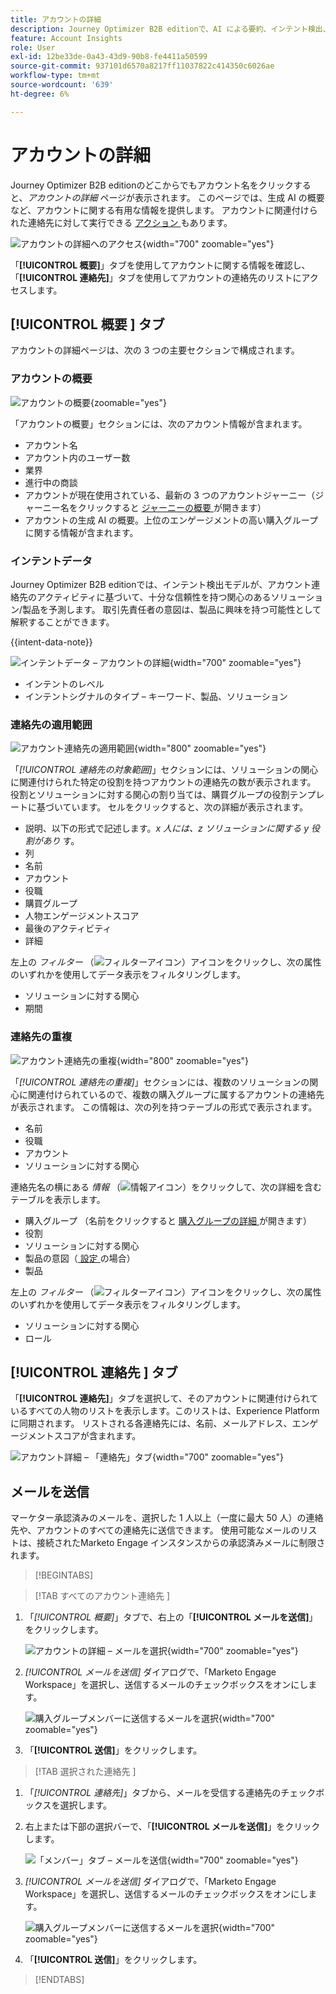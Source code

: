 ```yaml
---
title: アカウントの詳細
description: Journey Optimizer B2B editionで、AI による要約、インテント検出、連絡先のカバー範囲分析、電子メール通信を使用して、アカウントのインサイトを表示します。
feature: Account Insights
role: User
exl-id: 12be33de-0a43-43d9-90b8-fe4411a50599
source-git-commit: 937101d6570a8217ff11037822c414350c6026ae
workflow-type: tm+mt
source-wordcount: '639'
ht-degree: 6%

---
```


# アカウントの詳細

Journey Optimizer B2B editionのどこからでもアカウント名をクリックすると、_アカウントの詳細_ ページが表示されます。 このページでは、生成 AI の概要など、アカウントに関する有用な情報を提供します。 アカウントに関連付けられた連絡先に対して実行できる [ アクション ](#account-actions) もあります。

![ アカウントの詳細へのアクセス ](./assets/account-details.png){width="700" zoomable="yes"}

「**[!UICONTROL 概要]**」タブを使用してアカウントに関する情報を確認し、「**[!UICONTROL 連絡先]**」タブを使用してアカウントの連絡先のリストにアクセスします。

## [!UICONTROL  概要 ] タブ

アカウントの詳細ページは、次の 3 つの主要セクションで構成されます。

### アカウントの概要

![ アカウントの概要 ](./assets/details-page-account-overview.png){zoomable="yes"}

「アカウントの概要」セクションには、次のアカウント情報が含まれます。

* アカウント名
* アカウント内のユーザー数
* 業界
* 進行中の商談
* アカウントが現在使用されている、最新の 3 つのアカウントジャーニー（ジャーニー名をクリックすると [ ジャーニーの概要 ](../journeys/journey-overview.md) が開きます）
* アカウントの生成 AI の概要。上位のエンゲージメントの高い購入グループに関する情報が含まれます。

### インテントデータ

Journey Optimizer B2B editionでは、インテント検出モデルが、アカウント連絡先のアクティビティに基づいて、十分な信頼性を持つ関心のあるソリューション/製品を予測します。 取引先責任者の意図は、製品に興味を持つ可能性として解釈することができます。

{{intent-data-note}}

![ インテントデータ – アカウントの詳細 ](./assets/intent-data-panel.png){width="700" zoomable="yes"}

* インテントのレベル
* インテントシグナルのタイプ – キーワード、製品、ソリューション


### 連絡先の適用範囲

![ アカウント連絡先の適用範囲 ](./assets/details-page-contact-coverage.png){width="800" zoomable="yes"}

「_[!UICONTROL 連絡先の対象範囲]_」セクションには、ソリューションの関心に関連付けられた特定の役割を持つアカウントの連絡先の数が表示されます。 役割とソリューションに対する関心の割り当ては、購買グループの役割テンプレートに基づいています。 セルをクリックすると、次の詳細が表示されます。

* 説明、以下の形式で記述します。_x 人には、z ソリューションに関する y 役割があり_ す。
* 列
* 名前
* アカウント
* 役職
* 購買グループ
* 人物エンゲージメントスコア
* 最後のアクティビティ
* 詳細

左上の _フィルター_ （![ フィルターアイコン ](../assets/do-not-localize/icon-filter.svg)）アイコンをクリックし、次の属性のいずれかを使用してデータ表示をフィルタリングします。

* ソリューションに対する関心
* 期間

### 連絡先の重複

![ アカウント連絡先の重複 ](./assets/details-page-contact-overlap.png){width="800" zoomable="yes"}

「_[!UICONTROL 連絡先の重複]_」セクションには、複数のソリューションの関心に関連付けられているので、複数の購入グループに属するアカウントの連絡先が表示されます。 この情報は、次の列を持つテーブルの形式で表示されます。

* 名前
* 役職
* アカウント
* ソリューションに対する関心

連絡先名の横にある _情報_ （![ 情報アイコン ](../assets/do-not-localize/icon-info.svg)）をクリックして、次の詳細を含むテーブルを表示します。

* 購入グループ （名前をクリックすると [ 購入グループの詳細 ](../buying-groups/buying-group-details.md) が開きます）
* 役割
* ソリューションに対する関心
* 製品の意図（[ 設定 ](../admin/intent-data.md) の場合）
* 製品

左上の _フィルター_ （![ フィルターアイコン ](../assets/do-not-localize/icon-filter.svg)）アイコンをクリックし、次の属性のいずれかを使用してデータ表示をフィルタリングします。

* ソリューションに対する関心
* ロール

## [!UICONTROL  連絡先 ] タブ

「**[!UICONTROL 連絡先]**」タブを選択して、そのアカウントに関連付けられているすべての人物のリストを表示します。このリストは、Experience Platformに同期されます。 リストされる各連絡先には、名前、メールアドレス、エンゲージメントスコアが含まれます。

![ アカウント詳細 – 「連絡先」タブ ](./assets/account-details-contacts-tab.png){width="700" zoomable="yes"}

## メールを送信

マーケター承認済みのメールを、選択した 1 人以上（一度に最大 50 人）の連絡先や、アカウントのすべての連絡先に送信できます。 使用可能なメールのリストは、接続されたMarketo Engage インスタンスからの承認済みメールに制限されます。

>[!BEGINTABS]

>[!TAB  すべてのアカウント連絡先 ]

1. 「_[!UICONTROL 概要]_」タブで、右上の「**[!UICONTROL メールを送信]**」をクリックします。

   ![ アカウントの詳細 – メールを選択 ](../accounts/assets/account-details-send-email.png){width="700" zoomable="yes"}

1. _[!UICONTROL メールを送信]_ ダイアログで、「Marketo Engage Workspace」を選択し、送信するメールのチェックボックスをオンにします。

   ![ 購入グループメンバーに送信するメールを選択 ](../accounts/assets/account-details-send-email-dialog.png){width="700" zoomable="yes"}

1. 「**[!UICONTROL 送信]**」をクリックします。

>[!TAB  選択された連絡先 ]

1. 「_[!UICONTROL 連絡先]_」タブから、メールを受信する連絡先のチェックボックスを選択します。

1. 右上または下部の選択バーで、「**[!UICONTROL メールを送信]**」をクリックします。

   ![ 「メンバー」タブ – メールを送信 ](../accounts/assets/account-details-send-email-selections.png){width="700" zoomable="yes"}

1. _[!UICONTROL メールを送信]_ ダイアログで、「Marketo Engage Workspace」を選択し、送信するメールのチェックボックスをオンにします。

   ![ 購入グループメンバーに送信するメールを選択 ](../accounts/assets/account-details-send-email-dialog.png){width="700" zoomable="yes"}

1. 「**[!UICONTROL 送信]**」をクリックします。

>[!ENDTABS]
